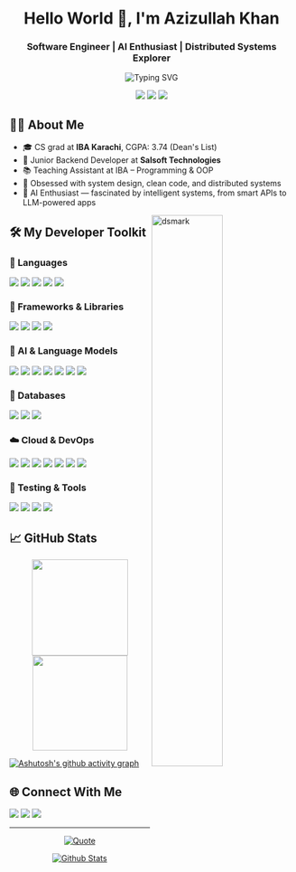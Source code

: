 <h1 align="center">Hello World 👋, I'm Azizullah Khan</h1>
<h3 align="center">Software Engineer | AI Enthusiast | Distributed Systems Explorer</h3>

<p align="center">
  <img src="https://readme-typing-svg.demolab.com?font=Fira+Code&pause=1200&color=0E94D4&center=true&vCenter=true&width=1000&lines=Engineer+who+thinks+in+systems%2C+not+scripts;Driven+by+clarity%2C+powered+by+architecture;I+don%27t+scale+apps%2C+I+design+them+to+scale;I+design+for+clarity+before+I+optimize+for+speed;I+write+code+that+teaches+as+much+as+it+executes;Every+function+should+have+a+reason+to+exist;I+don%27t+just+build+backends%2C+I+shape+infrastructure;To+me%2C+clean+code+isn%27t+an+ideal%2C+it%27s+a+discipline" alt="Typing SVG" />
</p>

<p align="center">
  <img src="https://img.shields.io/badge/Thanks%20for%20visiting!-05122A" />
  <img src="https://img.shields.io/badge/Feel%20free%20to%20explore%20%26%20star%20⭐-05122A" />
  <img src="https://komarev.com/ghpvc/?username=azizullahkhan16&style=flat&labelColor=05122A&color=05122A" />
</p>


## 🧑‍💻 About Me

- 🎓 CS grad at **IBA Karachi**, CGPA: 3.74 (Dean's List)  
- 💼 Junior Backend Developer at **Salsoft Technologies**  
- 📚 Teaching Assistant at IBA – Programming & OOP  
- 🧠 Obsessed with system design, clean code, and distributed systems  
- 🤖 AI Enthusiast — fascinated by intelligent systems, from smart APIs to LLM-powered apps

<img alt="dsmark" align="right"  height="50%" width="50%" src="https://c.tenor.com/NzrqQHFBVz8AAAAj/kitty-transparent.gif">

## 🛠️ My Developer Toolkit

### 🚀 Languages
<p>
  <img src="https://img.shields.io/badge/Java-007396?style=for-the-badge&logo=java&logoColor=white"/>
  <img src="https://img.shields.io/badge/JavaScript-F7DF1E?style=for-the-badge&logo=javascript&logoColor=black"/>
  <img src="https://img.shields.io/badge/TypeScript-3178C6?style=for-the-badge&logo=typescript&logoColor=white"/>
  <img src="https://img.shields.io/badge/Python-3776AB?style=for-the-badge&logo=python&logoColor=white"/>
  <img src="https://img.shields.io/badge/Go-00ADD8?style=for-the-badge&logo=go&logoColor=white"/>
</p>

### 🧰 Frameworks & Libraries
<p>
  <img src="https://img.shields.io/badge/Spring_Boot-6DB33F?style=for-the-badge&logo=spring-boot&logoColor=white"/>
  <img src="https://img.shields.io/badge/Node.js-339933?style=for-the-badge&logo=nodedotjs&logoColor=white"/>
  <img src="https://img.shields.io/badge/React-20232A?style=for-the-badge&logo=react&logoColor=61DAFB"/>
  <img src="https://img.shields.io/badge/Next.js-000000?style=for-the-badge&logo=next.js&logoColor=white"/>
</p>

### 🧠 AI & Language Models
<p>
  <img src="https://img.shields.io/badge/LangChain-000000?style=for-the-badge&logo=langchain&logoColor=white"/>
  <img src="https://img.shields.io/badge/LangGraph-3C3C3C?style=for-the-badge&logo=langgraph&logoColor=white"/>
  <img src="https://img.shields.io/badge/OpenAI-412991?style=for-the-badge&logo=openai&logoColor=white"/>
  <img src="https://img.shields.io/badge/HuggingFace-FFD21F?style=for-the-badge&logo=huggingface&logoColor=black"/>
  <img src="https://img.shields.io/badge/LlamaIndex-8B5CF6?style=for-the-badge&logo=data:image/svg+xml,&logoColor=white"/>
  <img src="https://img.shields.io/badge/CrewAI-5F4B8B?style=for-the-badge&logo=data:image/svg+xml,&logoColor=white"/>
  <img src="https://img.shields.io/badge/Google%20AI-4285F4?style=for-the-badge&logo=google&logoColor=white"/>
</p>


### 🧱 Databases
<p>
  <img src="https://img.shields.io/badge/PostgreSQL-316192?style=for-the-badge&logo=postgresql&logoColor=white"/>
  <img src="https://img.shields.io/badge/MongoDB-47A248?style=for-the-badge&logo=mongodb&logoColor=white"/>
  <img src="https://img.shields.io/badge/Redis-DC382D?style=for-the-badge&logo=redis&logoColor=white"/>
</p>

### ☁️ Cloud & DevOps
<p>
  <img src="https://img.shields.io/badge/AWS-232F3E?style=for-the-badge&logo=amazonaws&logoColor=white"/>
  <img src="https://img.shields.io/badge/Azure-0078D4?style=for-the-badge&logo=microsoftazure&logoColor=white"/>
  <img src="https://img.shields.io/badge/Docker-2496ED?style=for-the-badge&logo=docker&logoColor=white"/>
  <img src="https://img.shields.io/badge/Kubernetes-326CE5?style=for-the-badge&logo=kubernetes&logoColor=white"/>
  <img src="https://img.shields.io/badge/Kafka-231F20?style=for-the-badge&logo=apachekafka&logoColor=white"/>
  <img src="https://img.shields.io/badge/RabbitMQ-FF6600?style=for-the-badge&logo=rabbitmq&logoColor=white"/>
  <img src="https://img.shields.io/badge/Jenkins-D24939?style=for-the-badge&logo=jenkins&logoColor=white"/>
</p>

### 🧪 Testing & Tools
<p>
  <img src="https://img.shields.io/badge/JUnit-25A162?style=for-the-badge&logo=junit5&logoColor=white"/>
  <img src="https://img.shields.io/badge/Mockito-8A4182?style=for-the-badge"/>
  <img src="https://img.shields.io/badge/Testcontainers-8A2BE2?style=for-the-badge"/>
  <img src="https://img.shields.io/badge/Postman-FF6C37?style=for-the-badge&logo=postman&logoColor=white"/>
</p>



## 📈 GitHub Stats
<p align="center">
  <img src="https://github-readme-stats.vercel.app/api?username=azizullahkhan16&show_icons=true&theme=midnight-purple" height="170" />
  <img src="https://github-readme-stats.vercel.app/api/top-langs/?username=azizullahkhan16&layout=compact&theme=midnight-purple" height="168" />
</p>

[![Ashutosh's github activity graph](https://github-readme-activity-graph.vercel.app/graph?username=azizullahkhan16&theme=react-dark)](https://github.com/ashutosh00710/github-readme-activity-graph)


## 🌐 Connect With Me

<p align="">
  <a href="https://www.linkedin.com/in/azizullah-khan-79a419278"><img src="https://img.shields.io/badge/LinkedIn-0A66C2?style=for-the-badge&logo=linkedin&logoColor=white"/></a>
  <a href="mailto:aziz.bin.aman16@gmail.com"><img src="https://img.shields.io/badge/Gmail-EA4335?style=for-the-badge&logo=gmail&logoColor=white"/></a>
  <a href="https://leetcode.com/u/azizullahkhan/"><img src="https://img.shields.io/badge/LeetCode-FFA116?style=for-the-badge&logo=leetcode&logoColor=black"/></a>
</p>

---


<p align = "center">
	<a href="https://github.com/piyushsuthar/github-readme-quotes"> <img alt = "Quote" src="https://quotes-github-readme.vercel.app/api?type=horizontal&theme=tokyonight&animation=grow_out_in&quoteCategory=programming">
</p>
    
<p align="center">
    <img src="https://raw.githubusercontent.com/bornmay/bornmay/Update/svg/Bottom.svg" alt="Github Stats" />
</p>
